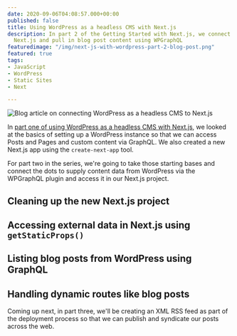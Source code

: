 ```yaml
---
date: 2020-09-06T04:08:57.000+00:00
published: false
title: Using WordPress as a headless CMS with Next.js
description: In part 2 of the Getting Started with Next.js, we connect WordPress to
  Next.js and pull in blog post content using WPGraphQL
featuredimage: "/img/next-js-with-wordpress-part-2-blog-post.png"
featured: true
tags:
- JavaScript
- WordPress
- Static Sites
- Next

---
```

![Blog article on connecting WordPress as a headless CMS to Next.js](/img/next-js-with-wordpress-part-2-blog-post.png)

In [part one of using WordPress as a headless CMS with Next.js](https://robkendal.co.uk/blog/configuring-wordpress-as-a-headless-cms-with-next.js), we looked at the basics of setting up a WordPress instance so that we can access Posts and Pages and custom content via GraphQL. We also created a new Next.js app using the `create-next-app` tool. 

For part two in the series, we're going to take those starting bases and connect the dots to supply content data from WordPress via the WPGraphQL plugin and access it in our Next.js project. 

## Cleaning up the new Next.js project

## Accessing external data in Next.js using `getStaticProps()`

## Listing blog posts from WordPress using GraphQL

## Handling dynamic routes like blog posts

Coming up next, in part three, we'll be creating an XML RSS feed as part of the deployment process so that we can publish and syndicate our posts across the web.